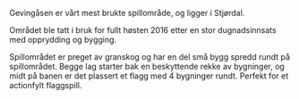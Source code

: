Gevingåsen er vårt mest brukte spillområde, og ligger i Stjørdal.

Området ble tatt i bruk for fullt høsten 2016 etter en stor dugnadsinnsats med opprydding og bygging.

Spillområdet er preget av granskog og har en del små bygg spredd rundt på spillområdet. Begge lag starter bak en beskyttende rekke av bygninger, og midt på banen er det plassert et flagg med 4 bygninger rundt. Perfekt for et actionfylt flaggspill.
